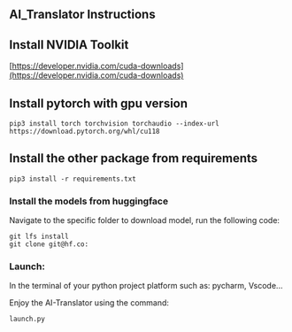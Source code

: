 ## AI_Translator Instructions

## Install NVIDIA Toolkit

[https://developer.nvidia.com/cuda-downloads](https://developer.nvidia.com/cuda-downloads)

## Install pytorch with gpu version

```
pip3 install torch torchvision torchaudio --index-url https://download.pytorch.org/whl/cu118
```

## Install the other package from requirements

```
pip3 install -r requirements.txt
```

### **Install the models from huggingface**

Navigate to the specific folder to download model, run the following code:

```
git lfs install
git clone git@hf.co:
```

### **Launch:**

In the terminal of your python project platform such as: pycharm, Vscode...

Enjoy the AI-Translator using the command:

``launch.py``
